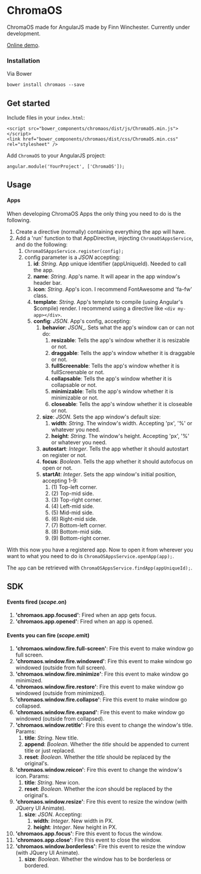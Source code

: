 # ChromaOS

ChromaOS made for AngularJS made by Finn Winchester. Currently under development.

[Online demo](http://finnwinchester.github.io/ChromaOS).

### Installation
Via Bower
```
bower install chromaos --save
```

## Get started

Include files in your ```index.html```:
```
<script src="bower_components/chromaos/dist/js/ChromaOS.min.js"></script>
<link href="bower_components/chromaos/dist/css/ChromaOS.min.css" rel="stylesheet" />
```

Add ```ChromaOS``` to your AngularJS project:
```
angular.module('YourProject', ['ChromaOS']);
```

## Usage

#### Apps
When developing ChromaOS Apps the only thing you need to do is the following.

1. Create a directive (normally) containing everything the app will have.
2. Add a 'run' function to that AppDirective, injecting ```ChromaOSAppsService```, and do the following:
	1. ```ChromaOSAppsService.register(config);```
	2. config parameter is a _JSON_ accepting:
		1. **id**: _String_. App unique identifier (appUniqueId). Needed to call the app.
		2. **name**: _String_. App's name. It will apear in the app window's header bar.
		3. **icon**: _String_. App's icon. I recommend FontAwesome and 'fa-fw' class.
		4. **template**: _String_. App's template to compile (using Angular's $compile) render. I recommend using a directive like ```<div my-app></div>```.
		5. **config**: _JSON_. App's config, accepting:
			1. **behavior**: _JSON__. Sets what the app's window can or can not do:
				1. **resizable**: Tells the app's window whether it is resizable or not.
				2. **draggable**: Tells the app's window whether it is draggable or not.
				3. **fullScreenable**: Tells the app's window whether it is fullScreenable or not.
				4. **collapsable**: Tells the app's window whether it is collapsable or not.
				5. **minimizable**: Tells the app's window whether it is minimizable or not.
				6. **closeable**: Tells the app's window whether it is closeable or not.
			2. **size**: _JSON_. Sets the app window's default size:
				1. **width**: _String_. The window's width. Accepting 'px', '%' or whatever you need.
				2. **height**: _String_. The window's height. Accepting 'px', '%' or whatever you need.
			2. **autostart**: _Integer_. Tells the app whether it should autostart on register or not.
			3. **focus**: _Boolean_. Tells the app whether it should autofocus on open or not.
			4. **startAt**: _Integer_. Sets the app window's initial position, accepting 1-9:
				1. (1) Top-left corner.
				2. (2) Top-mid side.
				3. (3) Top-right corner.
				4. (4) Left-mid side.
				5. (5) Mid-mid side.
				6. (6) Right-mid side.
				7. (7) Bottom-left corner.
				8. (8) Bottom-mid side.
				9. (9) Bottom-right corner.

With this now you have a registered app. Now to open it from wherever you want to what you need to do is ```ChromaOSAppsService.openApp(app);```.

The ```app``` can be retrieved with ```ChromaOSAppsService.findApp(appUniqueId);```.

## SDK

#### Events fired ($scope.$on)
1. **'chromaos.app.focused'**: Fired when an app gets focus.
2. **'chromaos.app.opened'**: Fired when an app is opened.

#### Events you can fire ($scope.$emit)
1. **'chromaos.window.fire.full-screen'**: Fire this event to make window go full screen.
1. **'chromaos.window.fire.windowed'**: Fire this event to make window go windowed (outside from full screen).
1. **'chromaos.window.fire.minimize'**: Fire this event to make window go minimized.
1. **'chromaos.window.fire.restore'**: Fire this event to make window go windowed (outside from minimized).
1. **'chromaos.window.fire.collapse'**: Fire this event to make window go collapsed.
1. **'chromaos.window.fire.expand'**: Fire this event to make window go windowed (outside from collapsed).
2. **'chromaos.window.retitle'**: Fire this event to change the window's title. Params:
	1. **title**: _String_. New title.
	2. **append**: _Boolean_. Whether the _title_ should be appended to current title or just replaced.
	3. **reset**: _Boolean_. Whether the _title_ should be replaced by the original's.
3. **'chromaos.window.reicon'**: Fire this event to change the window's icon. Params:
	1. **title**: _String_. New icon.
	2. **reset**: _Boolean_. Whether the _icon_ should be replaced by the original's.
4. **'chromaos.window.resize'**: Fire this event to resize the window (with JQuery UI Animate).
	1. **size**: _JSON_. Accepting:
		1. **width**: _Integer_. New width in PX.
		2. **height**: _Integer_. New height in PX.
5. **'chromaos.app.focus'**: Fire this event to focus the window.
6. **'chromaos.app.close'**: Fire this event to close the window.
7. **'chromaos.window.borderless'**: Fire this event to resize the window (with JQuery UI Animate).
	1. **size**: _Boolean_. Whether the window has to be borderless or bordered.
